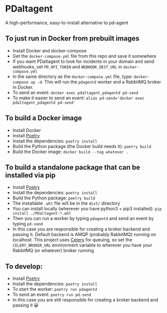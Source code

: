 # PDaltagent
A high-performance, easy-to-install alternative to pd-agent

## To just run in Docker from prebuilt images

* Install Docker and docker-compose
* Get the `docker-compose.yml` file from this repo and save it somewhere
* If you want PDaltagent to look for incidents in your domain and send webhooks, set `PD_API_TOKEN` and `WEBHOOK_DEST_URL` in `docker-compose.yml`
* In the same directory as the `docker-compose.yml` file, type: `docker-compose up -d`. This will run the `pdagentd` worker and a RabbitMQ broker in Docker.
* To send an event: `docker exec pdaltagent_pdagentd pd-send`
* To make it easier to send an event: `alias pd-send='docker exec pdaltagent_pdagentd pd-send'`

## To build a Docker image

* Install Docker
* Install [Poetry](https://python-poetry.org)
* Install the dependencies: `poetry install`
* Build the Python package (the Docker build needs it): `poetry build`
* Build the Docker image: `docker build --tag whatever .`

## To build a standalone package that can be installed via pip

* Install [Poetry](https://python-poetry.org)
* Install the dependencies: `poetry install`
* Build the Python package: `poetry build`
* The installable `.whl` file will be in the `dist/` directory
* You can install locally (wherever you have python3 + pip3 installed): `pip install ./PDaltagent-*.whl`
* Then you can run a worker by typing `pdagentd` and send an event by typing `pd-send`
* In this case you are responsible for creating a broker backend and passing it. Default backend is AMQP (probably RabbitMQ) running on localhost. This project uses [Celery](http://www.celeryproject.org) for queuing, so set the `CELERY_BROKER_URL` environment variable to wherever you have your RabbitMQ (or whatever) broker running

## To develop:

* Install [Poetry](https://python-poetry.org)
* Install the dependencies: `poetry install`
* To start the worker: `poetry run pdagentd`
* To send an event: `poetry run pd-send`
* In this case you are still responsible for creating a broker backend and passing it 😀

